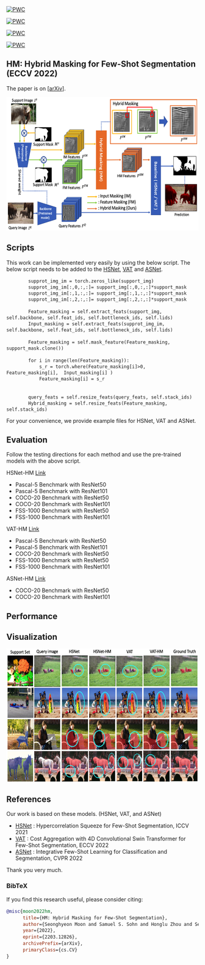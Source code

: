
[![PWC](https://img.shields.io/endpoint.svg?url=https://paperswithcode.com/badge/hmfs-hybrid-masking-for-few-shot-segmentation/few-shot-semantic-segmentation-on-pascal-5i-1)](https://paperswithcode.com/sota/few-shot-semantic-segmentation-on-pascal-5i-1?p=hmfs-hybrid-masking-for-few-shot-segmentation)

[![PWC](https://img.shields.io/endpoint.svg?url=https://paperswithcode.com/badge/hmfs-hybrid-masking-for-few-shot-segmentation/few-shot-semantic-segmentation-on-coco-20i-1)](https://paperswithcode.com/sota/few-shot-semantic-segmentation-on-coco-20i-1?p=hmfs-hybrid-masking-for-few-shot-segmentation)

[![PWC](https://img.shields.io/endpoint.svg?url=https://paperswithcode.com/badge/hmfs-hybrid-masking-for-few-shot-segmentation/few-shot-semantic-segmentation-on-fss-1000-1)](https://paperswithcode.com/sota/few-shot-semantic-segmentation-on-fss-1000-1?p=hmfs-hybrid-masking-for-few-shot-segmentation)

[![PWC](https://img.shields.io/endpoint.svg?url=https://paperswithcode.com/badge/hmfs-hybrid-masking-for-few-shot-segmentation/few-shot-semantic-segmentation-on-coco-20i)](https://paperswithcode.com/sota/few-shot-semantic-segmentation-on-coco-20i?p=hmfs-hybrid-masking-for-few-shot-segmentation)


## HM: Hybrid Masking for Few-Shot Segmentation (ECCV 2022)
The paper is on [[arXiv](https://arxiv.org/abs/2203.12826)].


<p align="middle">
    <img src="figure/main_fig2.png" width="600" height="350" />
</p>


## Scripts
This work can be implemented very easily by using the below script. 
The below script needs to be added to the [HSNet](https://github.com/juhongm999/hsnet), [VAT](https://github.com/Seokju-Cho/Volumetric-Aggregation-Transformer) and [ASNet](https://github.com/dahyun-kang/ifsl).

            supprot_img_im = torch.zeros_like(support_img)            
            supprot_img_im[:,0,:,:]= support_img[:,0,:,:]*support_mask 
            supprot_img_im[:,1,:,:]= support_img[:,1,:,:]*support_mask  
            supprot_img_im[:,2,:,:]= support_img[:,2,:,:]*support_mask  

            Feature_masking = self.extract_feats(support_img, self.backbone, self.feat_ids, self.bottleneck_ids, self.lids)
            Input_masking = self.extract_feats(supprot_img_im, self.backbone, self.feat_ids, self.bottleneck_ids, self.lids)

            Feature_masking = self.mask_feature(Feature_masking, support_mask.clone())

            for i in range(len(Feature_masking)):
                s_r = torch.where(Feature_masking[i]>0, Feature_masking[i],  Input_masking[i] )
                Feature_masking[i] = s_r
                
                
            query_feats = self.resize_feats(query_feats, self.stack_ids)           
            Hybrid_masking = self.resize_feats(Feature_masking, self.stack_ids)



For your convenience, we provide example files for HSNet, VAT and ASNet.


## Evaluation

Follow the testing directions for each method and use the pre-trained models with the above script.

HSNet-HM [Link](https://drive.google.com/drive/folders/1g8UJPSZDUeDlUFgaP_dlL0UFnWKq82uz?usp=sharing)
- Pascal-5 Benchmark with ResNet50
- Pascal-5 Benchmark with ResNet101
- COCO-20 Benchmark with ResNet50
- COCO-20 Benchmark with ResNet101
- FSS-1000 Benchmark with ResNet50
- FSS-1000 Benchmark with ResNet101

VAT-HM [Link](https://drive.google.com/drive/folders/1g8UJPSZDUeDlUFgaP_dlL0UFnWKq82uz?usp=sharing)

- Pascal-5 Benchmark with ResNet50 
- Pascal-5 Benchmark with ResNet101 
- COCO-20 Benchmark with ResNet50 
- FSS-1000 Benchmark with ResNet50 
- FSS-1000 Benchmark with ResNet101 

ASNet-HM [Link](https://drive.google.com/drive/folders/1g8UJPSZDUeDlUFgaP_dlL0UFnWKq82uz?usp=sharing)

- COCO-20 Benchmark with ResNet50 
- COCO-20 Benchmark with ResNet101

## Performance



## Visualization

<p align="middle">
    <img src="figure/comparison.png" width="600" height="350" />
</p>


## References

Our work is based on these models. (HSNet, VAT, and ASNet)

- [HSNet](https://github.com/juhongm999/hsnet) : Hypercorrelation Squeeze for Few-Shot Segmentation, ICCV 2021
- [VAT](https://github.com/Seokju-Cho/Volumetric-Aggregation-Transformer) : Cost Aggregation with 4D Convolutional Swin Transformer for Few-Shot Segmentation, ECCV 2022
- [ASNet](https://github.com/dahyun-kang/ifsl) : Integrative Few-Shot Learning for Classification and Segmentation, CVPR 2022

Thank you very much.

### BibTeX
If you find this research useful, please consider citing:

````BibTeX
@misc{moon2022hm,
      title={HM: Hybrid Masking for Few-Shot Segmentation}, 
      author={Seonghyeon Moon and Samuel S. Sohn and Honglu Zhou and Sejong Yoon and Vladimir Pavlovic and Muhammad Haris Khan and Mubbasir Kapadia},
      year={2022},
      eprint={2203.12826},
      archivePrefix={arXiv},
      primaryClass={cs.CV}
}
````
